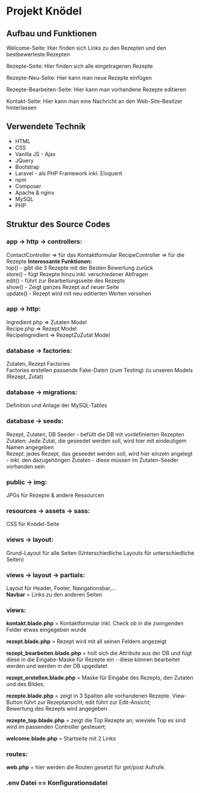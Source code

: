 # Projekt Knödel

## Aufbau und Funktionen

Welcome-Seite: Hier finden sich Links zu den Rezepten und den bestbewerteste Rezepten

Rezepte-Seite: Hier finden sich alle eingetragenen Rezepte

Rezepte-Neu-Seite: Hier kann man neue Rezepte einfügen

Rezepte-Bearbeiten-Seite: Hier kann man vorhandene Rezepte editieren

Kontakt-Seite: Hier kann man eine Nachricht an den Web-Site-Besitzer hinterlassen

## Verwendete Technik

* HTML  
* CSS  
* Vanilla JS - Ajax
* JQuery  
* Bootstrap  
* Laravel - als PHP Framework inkl. Eloquent    
* npm  
* Composer  
* Apache & nginx  
* MySQL    
* PHP

## Struktur des Source Codes

### app -> http -> controllers:  
ContactController => für das Kontaktformular
RecipeController => für die Rezepte
**Interessante Funktionen:**  
top() - gibt die 3 Rezepte mit der Besten Bewertung zurück  
store() - fügt Rezepte hinzu inkl. verschiedener Abfragen  
edit() - führt zur Bearbeitungsseite des Rezepts  
show() - Zeigt ganzes Rezept auf neuer Seite  
update() - Rezept wird mit neu editierten Werten versehen

### app -> http:  
Ingredient.php => Zutaten Model  
Recipe.php => Rezept Model  
RecipeIngredient => RezeptZuZutat Model  

### database -> factories:
Zutaten, Rezept Factories  
Factories erstellen passende Fake-Daten (zum Testing) zu unseren Models (Rezept, Zutat)

### database -> migrations:  
Definition und Anlage der MySQL-Tables  

### database -> seeds:
Rezept, Zutaten, DB Seeder - befüllt die DB mit vordefinierten Rezepten  
Zutaten: Jede Zutat, die geseedet werden soll, wird hier mit eindeutigem Namen angegeben  
Rezept: jedes Rezept, das geseedet werden soll, wird hier einzeln angelegt - inkl. den dazugehörigen Zutaten - diese müssen im Zutaten-Seeder vorhanden sein

### public -> img:  
JPGs für Rezepte & andere Ressourcen

### resources -> assets -> sass:  
CSS für Knödel-Seite
  
### views -> layout:  
Grund-Layout für alle Seiten (Unterschiedliche Layouts für unterschiedliche Seiten)  
 
### views -> layout -> partials:  
Layout für Header, Footer, Navigationsbar,...  
**Navbar** = Links zu den anderen Seiten

### views:  
**kontakt.blade.php** = Kontaktformular inkl. Check ob in die zwingenden Felder etwas eingegeben wurde  

**rezept.blade.php** = Rezept wird mit all seinen Feldern angezeigt  

**rezept_bearbeiten.blade.php** = holt sich die Attribute aus der DB und fügt diese in die Eingabe-Maske für Rezepte ein - diese können bearbeitet werden und werden in der DB upgedatet  

**rezept_erstellen.blade.php** = Maske für Eingabe des Rezepts, den Zutaten und des Bildes;  

**rezepte.blade.php** = zeigt in 3 Spalten alle vorhandenen Rezepte. View-Button führt zur Rezeptansicht; edit führt zur Edit-Ansicht;  
Bewertung des Rezepts wird angegeben  

**rezepte_top.blade.php** = zeigt die Top Rezepte an; wieviele Top es sind wird im passenden Controller gesteuert;  

**welcome.blade.php** = Startseite mit 2 Links 
  
### routes:  
**web.php** = hier werden die Routen gesetzt für get/post Aufrufe. 

### .env Datei == Konfigurationsdatei
  
